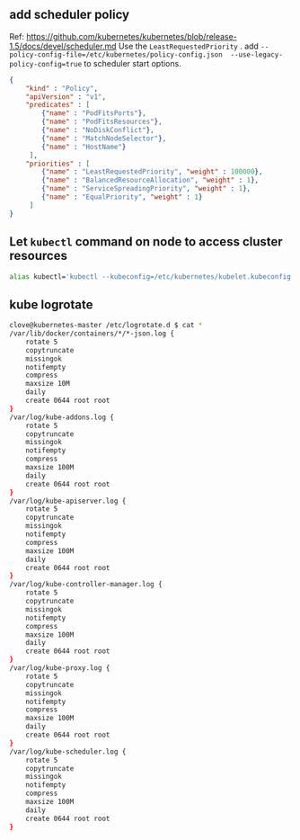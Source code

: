 ## add scheduler policy 
Ref: https://github.com/kubernetes/kubernetes/blob/release-1.5/docs/devel/scheduler.md 
Use the `LeastRequestedPriority` .
add `--policy-config-file=/etc/kubernetes/policy-config.json  --use-legacy-policy-config=true` to scheduler start options. 

```json
{
    "kind" : "Policy",
    "apiVersion" : "v1",
    "predicates" : [
        {"name" : "PodFitsPorts"},
        {"name" : "PodFitsResources"},
        {"name" : "NoDiskConflict"},
        {"name" : "MatchNodeSelector"},
        {"name" : "HostName"}
     ],
    "priorities" : [
        {"name" : "LeastRequestedPriority", "weight" : 100000},
        {"name" : "BalancedResourceAllocation", "weight" : 1},
        {"name" : "ServiceSpreadingPriority", "weight" : 1},
        {"name" : "EqualPriority", "weight" : 1}
     ]
}
```


## Let `kubectl` command on node to access cluster resources
```bash
alias kubectl='kubectl --kubeconfig=/etc/kubernetes/kubelet.kubeconfig'
```
## kube logrotate

```bash
clove@kubernetes-master /etc/logrotate.d $ cat *
/var/lib/docker/containers/*/*-json.log {
    rotate 5
    copytruncate
    missingok
    notifempty
    compress
    maxsize 10M
    daily
    create 0644 root root
}
/var/log/kube-addons.log {
    rotate 5
    copytruncate
    missingok
    notifempty
    compress
    maxsize 100M
    daily
    create 0644 root root
}
/var/log/kube-apiserver.log {
    rotate 5
    copytruncate
    missingok
    notifempty
    compress
    maxsize 100M
    daily
    create 0644 root root
}
/var/log/kube-controller-manager.log {
    rotate 5
    copytruncate
    missingok
    notifempty
    compress
    maxsize 100M
    daily
    create 0644 root root
}
/var/log/kube-proxy.log {
    rotate 5
    copytruncate
    missingok
    notifempty
    compress
    maxsize 100M
    daily
    create 0644 root root
}
/var/log/kube-scheduler.log {
    rotate 5
    copytruncate
    missingok
    notifempty
    compress
    maxsize 100M
    daily
    create 0644 root root
}
```
